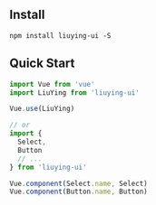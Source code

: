 ## Install
```shell
npm install liuying-ui -S
```

## Quick Start
``` javascript
import Vue from 'vue'
import LiuYing from 'liuying-ui'

Vue.use(LiuYing)

// or
import {
  Select,
  Button
  // ...
} from 'liuying-ui'

Vue.component(Select.name, Select)
Vue.component(Button.name, Button)
```